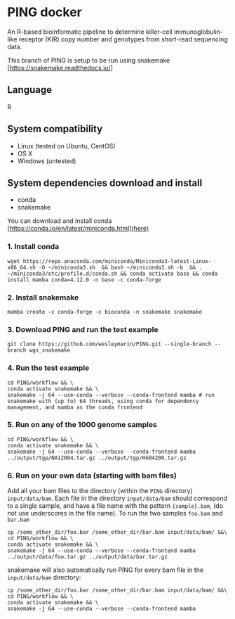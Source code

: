 # PING docker
An R-based bioinformatic pipeline to determine killer-cell immunoglobulin-like receptor (KIR) copy number and genotypes from short-read sequencing data.

This branch of PING is setup to be run using snakemake [https://snakemake.readthedocs.io/]


## Language
R


## System compatibility
* Linux (tested on Ubuntu, CentOS)
* OS X
* Windows (untested)


## System dependencies download and install
* conda 
* snakemake 

You can download and install conda [https://conda.io/en/latest/miniconda.html](here)

### 1. Install conda

```shell
wget https://repo.anaconda.com/miniconda/Miniconda3-latest-Linux-x86_64.sh -O ~/miniconda3.sh  && bash ~/miniconda3.sh -b  && . ~/miniconda3/etc/profile.d/conda.sh && conda activate base && conda install mamba conda=4.12.0 -n base -c conda-forge
```

### 2. Install snakemake 

```shell
mamba create -c conda-forge -c bioconda -n snakemake snakemake
```


### 3. Download PING and run the test example


```shell
git clone https://github.com/wesleymarin/PING.git --single-branch --branch wgs_snakemake
```

### 4. Run the test example

```shell
cd PING/workflow && \
conda activate snakemake && \
snakemake -j 64 --use-conda --verbose --conda-frontend mamba # run snakemake with (up to) 64 threads, using conda for dependency management, and mamba as the conda frontend
```

### 5. Run on any of the 1000 genome samples

```shell
cd PING/workflow && \
conda activate snakemake && \
snakemake -j 64 --use-conda --verbose --conda-frontend mamba ../output/tgp/NA12004.tar.gz ../output/tgp/HG04200.tar.gz 
```

### 6. Run on your own data (starting with bam files)

Add all your bam files to the directory (within the `PING` directory) `input/data/bam`. Each file in the directory `input/data/bam` should correspond to a single sample, and have a file name with the pattern `{sample}.bam`, (do not use underscores in the file name).  To run the two samples `foo.bam` and `bar.bam`

```shell
cp /some_other_dir/foo.bar /some_other_dir/bar.bam input/data/bam/ &&\
cd PING/workflow && \
conda activate snakemake && \
snakemake -j 64 --use-conda --verbose --conda-frontend mamba ../output/data/foo.tar.gz ../output/data/bar.tar.gz 
```

snakemake will also automatically run PING for every bam file in the `input/data/bam` directory:

```shell
cp /some_other_dir/foo.bar /some_other_dir/bar.bam input/data/bam/ &&\
cd PING/workflow && \
conda activate snakemake && \
snakemake -j 64 --use-conda --verbose --conda-frontend mamba 
```
